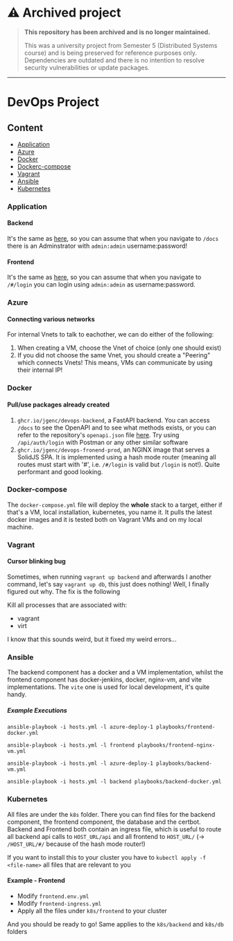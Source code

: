 # ⚠️ Archived project

> **This repository has been archived and is no longer maintained.**
>
> This was a university project from Semester 5 (Distributed Systems course) and is being preserved for reference purposes only. Dependencies are outdated and there is no intention to resolve security vulnerabilities or update packages.
>

---

# DevOps Project

## Content

- [Application](#application)
- [Azure](#azure)
- [Docker](#docker)
- [Dockerc-compose](#docker-compose)
- [Vagrant](#vagrant)
- [Ansible](#ansible)
- [Kubernetes](#kubernetes)

### Application

#### Backend

It's the same as [here](https://github.com/jgenc/hua-distributed-project-backend), so you can assume that when you navigate
to `/docs` there is an Adminstrator with `admin:admin` username:password!

#### Frontend

It's the same as [here](https://github.com/jgenc/hua-distributed-project-frontend), so you can assume that when you navigate
to `/#/login` you can login using `admin:admin` as username:password.

### Azure

#### Connecting various networks

For internal Vnets to talk to eachother, we can do either of the following:

1. When creating a VM, choose the Vnet of choice (only one should exist)
2. If you did not choose the same Vnet, you should create a "Peering" which connects Vnets! This means, VMs can communicate by using their internal IP!

### Docker

#### Pull/use packages already created

1. `ghcr.io/jgenc/devops-backend`, a FastAPI backend. You can access `/docs` to see the OpenAPI and to see what methods exists, or you can refer to the repository's `openapi.json` file [here](https://github.com/jgenc/hua-distributed-project-backend/blob/09ab07d81734cf7084ffc298d77519094f40b096/openapi.json). Try using `/api/auth/login` with Postman or any other similar software
2. `ghcr.io/jgenc/devops-fronend-prod`, an NGINX image that serves a SolidJS SPA. It is implemented using a hash mode router (meaning all routes must start with '#', i.e. `/#/login` is valid but `/login` is not!). Quite performant and good looking.

### Docker-compose

The `docker-compose.yml` file will deploy the **whole** stack to a target, either if that's a VM, local installation, kubernetes, you name it. It pulls the latest docker images and it is tested both on Vagrant VMs and on my local machine.

### Vagrant

#### Cursor blinking bug

Sometimes, when running `vagrant up backend` and afterwards I another command, let's say
`vagrant up db`, this just does nothing! Well, I finally figured out why. The fix is the following

Kill all processes that are associated with:

- vagrant
- virt

I know that this sounds weird, but it fixed my weird errors...

### Ansible

The backend component has a docker and a VM implementation, whilst the frontend component has docker-jenkins, docker, nginx-vm, and vite implementations. The `vite` one is used for local development, it's quite handy.

##### Example Executions

`ansible-playbook -i hosts.yml -l azure-deploy-1 playbooks/frontend-docker.yml`

`ansible-playbook -i hosts.yml -l frontend playbooks/frontend-nginx-vm.yml`

`ansible-playbook -i hosts.yml -l azure-deploy-1 playbooks/backend-vm.yml`

`ansible-playbook -i hosts.yml -l backend playbooks/backend-docker.yml`

### Kubernetes

All files are under the `k8s` folder. There you can find files for the backend component, the frontend component, the database and the certbot. Backend and Frontend both contain an ingress file, which is useful to route all backend api calls to `HOST_URL/api` and all frontend to `HOST_URL/` (-> `/HOST_URL/#/` because of the hash mode router!)

If you want to install this to your cluster you have to `kubectl apply -f <file-name>` all files that are relevant to you

#### Example - Frontend

- Modify `frontend.env.yml`
- Modify `frontend-ingress.yml`
- Apply all the files under `k8s/frontend` to your cluster

And you should be ready to go! Same applies to the `k8s/backend` and `k8s/db` folders
